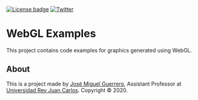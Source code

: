 [![License badge](https://img.shields.io/badge/license-Apache2-green.svg)](http://www.apache.org/licenses/LICENSE-2.0)
[![Twitter](https://img.shields.io/badge/follow-@jm__guerrero-green.svg)](https://twitter.com/jm__guerrero)

# WebGL Examples

This project contains code examples for graphics generated using WebGL.

## About

This is a project made by [José Miguel Guerrero], Assistant Professor at [Universidad Rey Juan Carlos].
Copyright &copy; 2020.

[Universidad Rey Juan Carlos]: https://www.urjc.es/
[José Miguel Guerrero]: https://sites.google.com/view/jmguerrero
